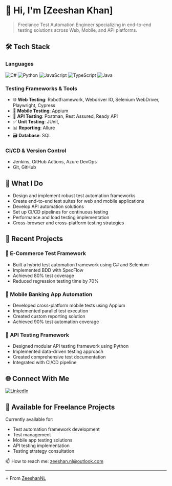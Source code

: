 # 👋 Hi, I'm [Zeeshan Khan]

> Freelance Test Automation Engineer specializing in end-to-end testing solutions across Web, Mobile, and API platforms.

## 🛠️ Tech Stack

### Languages
![C#](https://img.shields.io/badge/C%23-239120?style=for-the-badge&logo=c-sharp&logoColor=white)
![Python](https://img.shields.io/badge/Python-3776AB?style=for-the-badge&logo=python&logoColor=white)
![JavaScript](https://img.shields.io/badge/JavaScript-F7DF1E?style=for-the-badge&logo=javascript&logoColor=black)
![TypeScript](https://img.shields.io/badge/TypeScript-007ACC?style=for-the-badge&logo=typescript&logoColor=white)
![Java](https://img.shields.io/badge/Java-ED8B00?style=for-the-badge&logo=openjdk&logoColor=white)

### Testing Frameworks & Tools
- 🌐 **Web Testing**: Robotframework, Webdriver IO, Selenium WebDriver, Playwright, Cypress
- 📱 **Mobile Testing**: Appium
- 🔄 **API Testing**: Postman, Rest Assured, Ready API
- ✅ **Unit Testing**: JUnit, 
- 📊 **Reporting**: Allure
- 🗃️ **Database**: SQL

### CI/CD & Version Control
- Jenkins, GitHub Actions, Azure DevOps
- Git, GitHub

## 🎯 What I Do
- Design and implement robust test automation frameworks
- Create end-to-end test suites for web and mobile applications
- Develop API automation solutions
- Set up CI/CD pipelines for continuous testing
- Performance and load testing implementation
- Cross-browser and cross-platform testing strategies

## 💼 Recent Projects

### 🌟 E-Commerce Test Framework
- Built a hybrid test automation framework using C# and Selenium
- Implemented BDD with SpecFlow
- Achieved 80% test coverage
- Reduced regression testing time by 70%

### 📱 Mobile Banking App Automation
- Developed cross-platform mobile tests using Appium
- Implemented parallel test execution
- Created custom reporting solution
- Achieved 90% test automation coverage

### 🔄 API Testing Framework
- Designed modular API testing framework using Python
- Implemented data-driven testing approach
- Created comprehensive test documentation
- Integrated with CI/CD pipeline

## 🌐 Connect With Me
[![LinkedIn](https://img.shields.io/badge/LinkedIn-0077B5?style=for-the-badge&logo=linkedin&logoColor=white)](https://linkedin.com/in/zeeshan-khan-a5737514b/)

## 💼 Available for Freelance Projects

Currently available for:
- Test automation framework development
- Test management
- Mobile app testing solutions
- API testing implementation
- Testing strategy consultation

📫 How to reach me: zeeshan.nl@outlook.com

---
⭐️ From [ZeeshanNL](https://github.com/ZeeshanNL)
